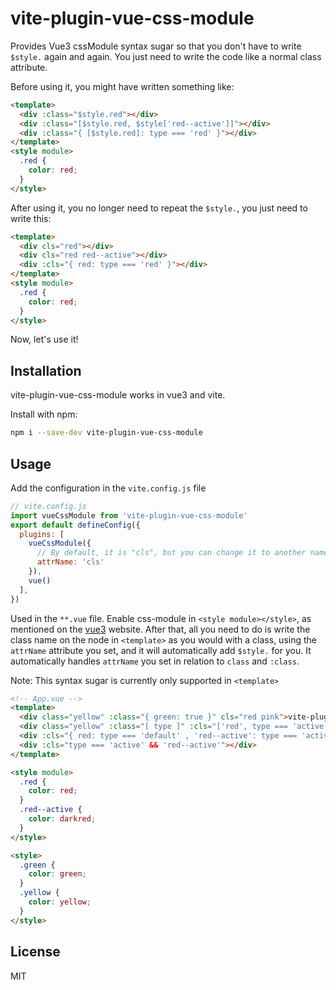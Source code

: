 # vite-plugin-vue-css-module

Provides Vue3 cssModule syntax sugar so that you don't have to write `$style.` again and again. You just need to write the code like a normal class attribute.

Before using it, you might have written something like:

```html
<template>
  <div :class="$style.red"></div>
  <div :class="[$style.red, $style['red--active']]"></div>
  <div :class="{ [$style.red]: type === 'red' }"></div>
</template>
<style module>
  .red {
    color: red;
  }
</style>
```

After using it, you no longer need to repeat the `$style.`, you just need to write this:

```html
<template>
  <div cls="red"></div>
  <div cls="red red--active"></div>
  <div :cls="{ red: type === 'red' }"></div>
</template>
<style module>
  .red {
    color: red;
  }
</style>
```

Now, let's use it!

## Installation

vite-plugin-vue-css-module works in vue3 and vite.

Install with npm:

```bash
npm i --save-dev vite-plugin-vue-css-module
```

## Usage

Add the configuration in the `vite.config.js` file
 
```js
// vite.config.js
import vueCssModule from 'vite-plugin-vue-css-module'
export default defineConfig({
  plugins: [
    vueCssModule({
      // By default, it is "cls", but you can change it to another name. However, it is better to use a unique name.
      attrName: 'cls' 
    }), 
    vue()
  ],
})
```

Used in the `**.vue` file. Enable css-module in `<style module></style>`, as mentioned on the [vue3](https://cn.vuejs.org/api/sfc-css-features.html#css-modules) website. After that, all you need to do is write the class name on the node in `<template>` as you would with a class, using the `attrName` attribute you set, and it will automatically add `$style.` for you. It automatically handles `attrName` you set in relation to `class` and `:class`.

Note: This syntax sugar is currently only supported in `<template>`

```html
<!-- App.vue -->
<template>
  <div class="yellow" :class="{ green: true }" cls="red pink">vite-plugin-vue-css-module</div>
  <div class="yellow" :class="[ type ]" :cls="['red', type === 'active' ? 'red--active' : 'red--inactive], true && 'red--focus'">vite-plugin-vue-css-module</div>
  <div :cls="{ red: type === 'default' , 'red--active': type === 'active' }">vite-plugin-vue-css-module</div>
  <div :cls="type === 'active' && 'red--active'"></div>
</template>

<style module>
  .red {
    color: red;
  }
  .red--active {
    color: darkred;
  }
</style>

<style>
  .green {
    color: green;
  }
  .yellow {
    color: yellow;
  }
</style>
```


## License

MIT